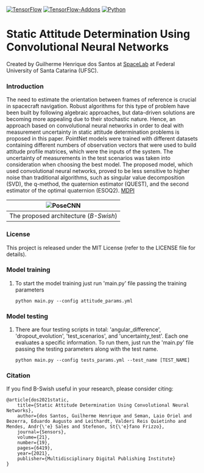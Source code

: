 [![TensorFlow](https://img.shields.io/badge/TensorFlow-2.0.0-%23FF6F00.svg?style=plastic&logo=TensorFlow&logoColor=white)](https://github.com/tensorflow/tensorflow/releases/tag/v2.0.0)
[![TensorFlow-Addons](https://img.shields.io/badge/TensorFlow_addons-0.6.0-%23FF6F00.svg?style=plastic&logo=TensorFlow&logoColor=white)](https://github.com/tensorflow/addons/releases/tag/v0.6.0)
[![Python](https://img.shields.io/badge/python-3.6-3670A0?style=plastic&logo=python&logoColor=ffdd54)](https://www.python.org/downloads/release/python-360/)

# Static Attitude Determination Using Convolutional Neural Networks

Created by Guilherme Henrique dos Santos at [SpaceLab](https://spacelab.ufsc.br/en/home/) at Federal University of Santa Catarina (UFSC).

### Introduction

The need to estimate the orientation between frames of reference is crucial in spacecraft navigation. Robust algorithms for this type of problem have been built by following algebraic approaches, but data-driven solutions are becoming more appealing due to their stochastic nature. Hence, an approach based on convolutional neural networks in order to deal with measurement uncertainty in static attitude determination problems is proposed in this paper. PointNet models were trained with different datasets containing different numbers of observation vectors that were used to build attitude profile matrices, which were the inputs of the system. The uncertainty of measurements in the test scenarios was taken into consideration when choosing the best model. The proposed model, which used convolutional neural networks, proved to be less sensitive to higher noise than traditional algorithms, such as singular value decomposition (SVD), the q-method, the quaternion estimator (QUEST), and the second estimator of the optimal quaternion (ESOQ2). [MDPI](https://www.mdpi.com/1424-8220/21/19/6419)

| ![PoseCNN](https://https://github.com/guilherme9820/StaticAttitudeDetermination/architecture.png?raw=true) |
|:--:| 
| The proposed architecture (*B-Swish*) |

### License

This project is released under the MIT License (refer to the LICENSE file for details).

### Model training
1. To start the model training just run 'main.py' file passing the training parameters
    ```Shell
    python main.py --config attitude_params.yml
    ```

### Model testing
1. There are four testing scripts in total: 'angular_difference', 'dropout_evolution', 'test_scenarios', and 'uncertainty_test'. Each one evaluates a specific information. To run them, just run the 'main.py' file passing the testing parameters along with the test name.
    ```Shell
    python main.py --config tests_params.yml --test_name [TEST_NAME]
    ```

### Citation

If you find B-Swish useful in your research, please consider citing:

    @article{dos2021static,
        title={Static Attitude Determination Using Convolutional Neural Networks},
        author={dos Santos, Guilherme Henrique and Seman, Laio Oriel and Bezerra, Eduardo Augusto and Leithardt, Valderi Reis Quietinho and Mendes, Andr{\'e} Sales and Stefenon, St{\'e}fano Frizzo},
        journal={Sensors},
        volume={21},
        number={19},
        pages={6419},
        year={2021},
        publisher={Multidisciplinary Digital Publishing Institute}
    }